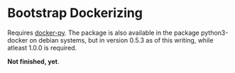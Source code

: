 # Bootstrap Dockerizing

Requires [docker-py](https://github.com/docker/docker-py). The package is also available in the package python3-docker on debian systems, but in version 0.5.3 as of this writing, while atleast 1.0.0 is required.

**Not finished, yet**.
